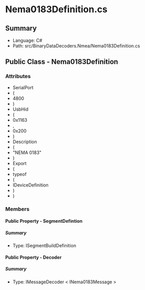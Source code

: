 ﻿# Nema0183Definition.cs

## Summary

* Language: C#
* Path: src/BinaryDataDecoders.Nmea/Nema0183Definition.cs

## Public Class - Nema0183Definition

### Attributes

 - SerialPort
 - (
 - 4800
 - )
 - UsbHid
 - (
 - 0x1163
 - ,
 - 0x200
 - )
 - Description
 - (
 - "NEMA 0183"
 - )
 - Export
 - (
 - typeof
 - (
 - IDeviceDefinition
 - )
 - )

### Members

#### Public Property - SegmentDefintion

##### Summary

 * Type: ISegmentBuildDefinition 

#### Public Property - Decoder

##### Summary

 * Type: IMessageDecoder < INema0183Message > 

